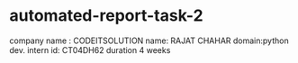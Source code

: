 # automated-report-task-2
company name : CODEITSOLUTION
name: RAJAT CHAHAR 
domain:python dev.
intern id: CT04DH62
duration 4 weeks 
